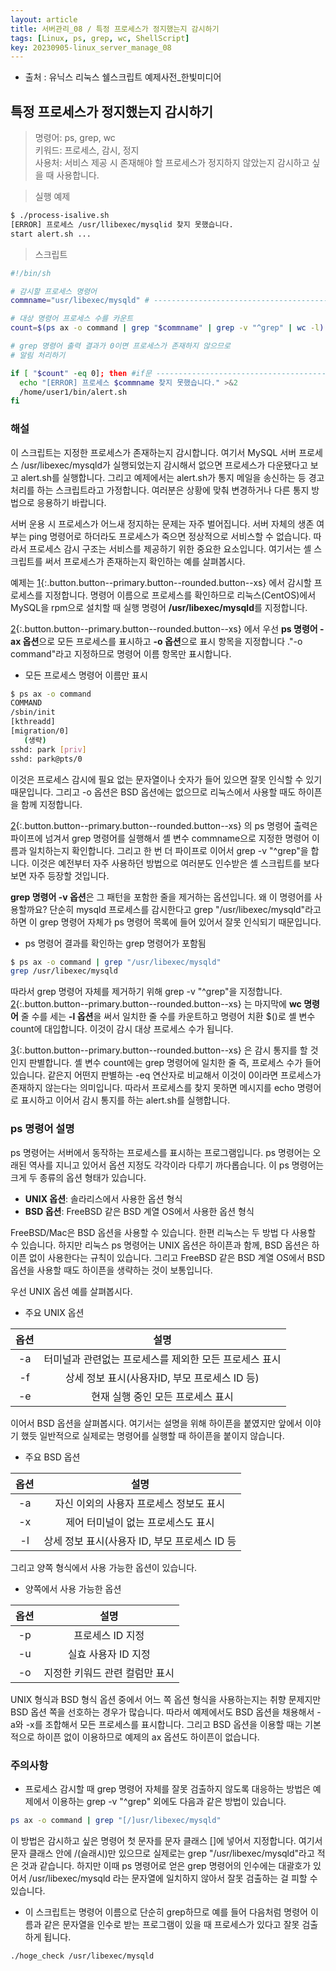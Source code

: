 ```yaml
---
layout: article
title: 서버관리_08 / 특정 프로세스가 정지했는지 감시하기
tags: [Linux, ps, grep, wc, ShellScript]
key: 20230905-linux_server_manage_08
---
```


- 출처 : 유닉스 리눅스 쉘스크립트 예제사전_한빛미디어

## 특정 프로세스가 정지했는지 감시하기

> 명령어: ps, grep, wc  
> 키워드: 프로세스, 감시, 정지  
> 사용처: 서비스 제공 시 존재해야 할 프로세스가 정지하지 않았는지 감시하고 싶을 때 사용합니다.  

> 실행 예제  

```bash
$ ./process-isalive.sh
[ERROR] 프로세스 /usr/llibexec/mysqlid 찾지 못했습니다.
start alert.sh ...
```

> 스크립트

```bash
#!/bin/sh

# 감시할 프로세스 명령어
commname="usr/libexec/mysqld" # -------------------------------------------------- 1

# 대상 명령어 프로세스 수를 카운트
count=$(ps ax -o command | grep "$commname" | grep -v "^grep" | wc -l) # ^grep --- 2

# grep 명령어 출력 결과가 0이면 프로세스가 존재하지 않으므로
# 알림 처리하기

if [ "$count" -eq 0]; then #if문 -------------------------------------------------- 3
  echo "[ERROR] 프로세스 $commname 찾지 못했습니다." >&2
  /home/user1/bin/alert.sh
fi
```

### **해설**

이 스크립트는 지정한 프로세스가 존재하는지 감시합니다. 여기서 MySQL 서버 프로세스 /usr/libexec/mysqld가 실행되었는지 감시해서 없으면 프로세스가 다운됐다고 보고 alert.sh를 실행합니다. 그리고 예제에서는 alert.sh가 통지 메일을 송신하는 등 경고 처리를 하는 스크립트라고 가정합니다. 여러분은 상황에 맞춰 변경하거나 다른 통지 방법으로 응용하기 바랍니다.

서버 운용 시 프로세스가 어느새 정지하는 문제는 자주 벌어집니다. 서버 자체의 생존 여부는 ping 명령어로 하더라도 프로세스가 죽으면 정상적으로 서비스할 수 없습니다. 따라서 프로세스 감시 구조는 서비스를 제공하기 위한 중요한 요소입니다. 여기서는 셸 스크립트를 써서 프로세스가 존재하는지 확인하는 예를 살펴봅시다.

예제는 [1](#){:.button.button--primary.button--rounded.button--xs} 에서 감시할 프로세스를 지정합니다. 명령어 이름으로 프로세스를 확인하므로 리눅스(CentOS)에서 MySQL을 rpm으로 설치할 때 실행 명령어 **/usr/libexec/mysqld**를 지정합니다.

[2](#){:.button.button--primary.button--rounded.button--xs} 에서 우선 **ps 명령어 -ax 옵션**으로 모든 프로세스를 표시하고 **-o 옵션**으로 표시 항목을 지정합니다 ."-o command"라고 지정하므로 명령어 이름 항목만 표시합니다.

- 모든 프로세스 명령어 이름만 표시

```bash
$ ps ax -o command
COMMAND
/sbin/init
[kthreadd]
[migration/0]
   (생략)
sshd: park [priv]
sshd: park@pts/0
```

이것은 프로세스 감시에 필요 없는 문자열이나 숫자가 들어 있으면 잘못 인식할 수 있기 때문입니다. 그리고 -o 옵션은 BSD 옵션에는 없으므로 리눅스에서 사용할 때도 하이픈을 함께 지정합니다.

[2](#){:.button.button--primary.button--rounded.button--xs} 의 ps 명령어 출력은 파이프에 넘겨서 grep 명령어를 실행해서 셸 변수 commname으로 지정한 명령어 이름과 일치하는지 확인합니다. 그리고 한 번 더 파이프로 이어서 grep -v "^grep"을 합니다. 이것은 예전부터 자주 사용하던 방법으로 여러분도 인수받은 셸 스크립트를 보다보면 자주 등장할 것입니다.

**grep 명령어 -v 옵션**은 그 패턴을 포함한 줄을 제거하는 옵션입니다. 왜 이 명령어를 사용할까요? 단순히 mysqld 프로세스를 감시한다고 grep "/usr/libexec/mysqld"라고하면 이 grep 명령어 자체가 ps 명령어 목록에 들어 있어서 잘못 인식되기 때문입니다.

- ps 명령어 결과를 확인하는 grep 명령어가 포함됨

```bash
$ ps ax -o command | grep "/usr/libexec/mysqld"
grep /usr/libexec/mysqld
```

따라서 grep 명령어 자체를 제거하기 위해 grep -v "^grep"을 지정합니다. [2](#){:.button.button--primary.button--rounded.button--xs} 는 마지막에 **wc 명령어** 줄 수를 세는 **-l 옵션**을 써서 일치한 줄 수를 카운트하고 명령어 치환 $()로 셸 변수 count에 대입합니다. 이것이 감시 대상 프로세스 수가 됩니다.

[3](#){:.button.button--primary.button--rounded.button--xs} 은 감시 통지를 할 것인지 판별합니다. 셸 변수 count에는 grep 명령어에 일치한 줄 즉, 프로세스 수가 들어 있습니다. 같은지 어떤지 판별하는 -eq 연산자로 비교해서 이것이 0이라면 프로세스가 존재하지 않는다는 의미입니다. 따라서 프로세스를 찾지 못하면 메시지를 echo 명령어로 표시하고 이어서 감시 통지를 하는 alert.sh를 실행합니다.

### **ps 명령어 설명**

ps 명령어는 서버에서 동작하는 프로세스를 표시하는 프로그램입니다. ps 명령어는 오래된 역사를 지니고 있어서 옵션 지정도 각각이라 다루기 까다롭습니다. 이 ps 명령어는 크게 두 종류의 옵션 형태가 있습니다.

- **UNIX 옵션**: 솔라리스에서 사용한 옵션 형식
- **BSD 옵션**: FreeBSD 같은 BSD 계열 OS에서 사용한 옵션 형식

FreeBSD/Mac은 BSD 옵션을 사용할 수 있습니다. 한편 리눅스는 두 방법 다 사용할 수 있습니다. 하지만 리눅스 ps 명령어는 UNIX 옵션은 하이픈과 함께, BSD 옵션은 하이픈 없이 사용한다는 규칙이 있습니다. 그리고 FreeBSD 같은 BSD 계열 OS에서 BSD 옵션을 사용할 때도 하이픈을 생략하는 것이 보통입니다.

우선 UNIX 옵션 예를 살펴봅시다.

- 주요 UNIX 옵션

| 옵션 | 설명 |
|:--------:|:--------:|
|-a|터미널과 관련없는 프로세스를 제외한 모든 프로세스 표시|
|-f|상세 정보 표시(사용자ID, 부모 프로세스 ID 등)|
|-e|현재 실행 중인 모든 프로세스 표시|

이어서 BSD 옵션을 살펴봅시다. 여기서는 설명을 위해 하이픈을 붙였지만 앞에서 이야기 했듯 일반적으로 실제로는 명령어를 실행할 때 하이픈을 붙이지 않습니다.

- 주요 BSD 옵션

| 옵션 | 설명 |
|:--------:|:--------:|
|-a|자신 이외의 사용자 프로세스 정보도 표시|
|-x|제어 터미널이 없는 프로세스도 표시|
|-l|상세 정보 표시(사용자 ID, 부모 프로세스 ID 등|

그리고 양쪽 형식에서 사용 가능한 옵션이 있습니다.

- 양쪽에서 사용 가능한 옵션

| 옵션 | 설명 |
|:--------:|:--------:|
|-p|프로세스 ID 지정|
|-u|실효 사용자 ID 지정|
|-o|지정한 키워드 관련 컬럼만 표시|

UNIX 형식과 BSD 형식 옵션 중에서 어느 쪽 옵션 형식을 사용하는지는 취향 문제지만 BSD 옵션 쪽을 선호하는 경우가 많습니다. 따라서 예제에서도 BSD 옵션을 채용해서 -a와 -x를 조합해서 모든 프로세스를 표시합니다. 그리고 BSD 옵션을 이용할 때는 기본적으로 하이픈 없이 이용하므로 예제의 ax 옵션도 하이픈이 없습니다.

### **주의사항**

- 프로세스 감시할 때 grep 명령어 자체를 잘못 검출하지 않도록 대응하는 방법은 예제에서 이용하는 grep -v "^grep" 외에도 다음과 같은 방법이 있습니다.

```bash
ps ax -o command | grep "[/]usr/libexec/mysqld"
```

이 방법은 감시하고 싶은 명령어 첫 문자를 문자 클래스 []에 넣어서 지정합니다. 여기서 문자 클래스 안에 /(슬래시)만 있으므로 실제로는 grep "/usr/libexec/mysqld"라고 적은 것과 같습니다. 하지만 이때 ps 명령어로 얻은 grep 명령어의 인수에는 대괄호가 있어서 /usr/libexec/mysqld 라는 문자열에 일치하지 않아서 잘못 검출하는 걸 피할 수 있습니다.

- 이 스크립트는 명령어 이름으로 단순히 grep하므로 예를 들어 다음처럼 명령어 이름과 같은 문자열을 인수로 받는 프로그램이 있을 때 프로세스가 있다고 잘못 검출하게 됩니다.

```bash
./hoge_check /usr/libexec/mysqld
```